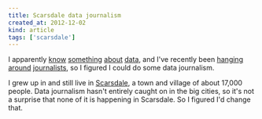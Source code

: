 ```yaml
---
title: Scarsdale data journalism
created_at: 2012-12-02
kind: article
tags: ['scarsdale']
---
```

I apparently
[know](http://datakind.org/2012/08/data-heroes-tom-levine/)
[something](https://scraperwiki.com/about/)
[about](https://twitter.com/thomaslevine/status/203184100998266881)
[data](/!/hip-data-nonsense/),
and I've recently been
[hanging](http://pagina12.com.ar/diario/cdigital/31-202522-2012-09-04.html)
[around](http://www.american.edu/americantoday/campus-news/20120420-SOC-Partners-with-Washington-Post-for-ScraperWiki-Event.cfm)
[journalists](http://allthingsd.com/20120623/scraperwiki-tries-to-turn-journalists-into-hackers/),
so I figured I could do some data journalism.

I grew up in and still live in [Scarsdale](http://www.scarsdale.com), a town
and village of about 17,000 people. Data journalism hasn't entirely caught on
in the big cities, so it's not a surprise that none of it is happening in
Scarsdale. So I figured I'd change that.
